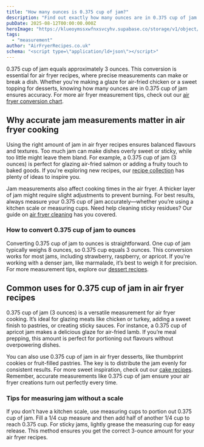 ```yaml
---
title: "How many ounces is 0.375 cup of jam?"
description: "Find out exactly how many ounces are in 0.375 cup of jam with this simple UK conversion guide—perfect for air fryer recipes!"
pubDate: 2025-08-12T00:00:00.000Z
heroImage: "https://klueoymssxwfnxsvcyhv.supabase.co/storage/v1/object/public/md/how-many-ounces-is-0-375-cup-of-jam-c4c3cc5b.webp"
tags:
  - "measurement"
author: "AirFryerRecipes.co.uk"
schema: "<script type=\"application/ld+json\"></script>"
---
```


<p>0.375 cup of jam equals approximately 3 ounces. This conversion is essential for air fryer recipes, where precise measurements can make or break a dish. Whether you're making a glaze for air-fried chicken or a sweet topping for desserts, knowing how many ounces are in 0.375 cup of jam ensures accuracy. For more air fryer measurement tips, check out our <a href=https://www.airfryerrecipe.co.uk/air-fryer-conversion-chart>air fryer conversion chart</a>.</p>  

<h2>Why accurate jam measurements matter in air fryer cooking</h2>  
<p>Using the right amount of jam in air fryer recipes ensures balanced flavours and textures. Too much jam can make dishes overly sweet or sticky, while too little might leave them bland. For example, a 0.375 cup of jam (3 ounces) is perfect for glazing air-fried salmon or adding a fruity touch to baked goods. If you're exploring new recipes, our <a href=https://www.airfryerrecipe.co.uk/recipes>recipe collection</a> has plenty of ideas to inspire you.</p>  

<p>Jam measurements also affect cooking times in the air fryer. A thicker layer of jam might require slight adjustments to prevent burning. For best results, always measure your 0.375 cup of jam accurately—whether you’re using a kitchen scale or measuring cups. Need help cleaning sticky residues? Our guide on <a href=https://www.airfryerrecipe.co.uk/air-fryer-cleaner>air fryer cleaning</a> has you covered.</p>  

<h3>How to convert 0.375 cup of jam to ounces</h3>  
<p>Converting 0.375 cup of jam to ounces is straightforward. One cup of jam typically weighs 8 ounces, so 0.375 cup equals 3 ounces. This conversion works for most jams, including strawberry, raspberry, or apricot. If you're working with a denser jam, like marmalade, it’s best to weigh it for precision. For more measurement tips, explore our <a href=https://www.airfryerrecipe.co.uk/recipe-category/dessert>dessert recipes</a>.</p>  

<h2>Common uses for 0.375 cup of jam in air fryer recipes</h2>  
<p>0.375 cup of jam (3 ounces) is a versatile measurement for air fryer cooking. It’s ideal for glazing meats like chicken or turkey, adding a sweet finish to pastries, or creating sticky sauces. For instance, a 0.375 cup of apricot jam makes a delicious glaze for air-fried lamb. If you’re meal prepping, this amount is perfect for portioning out flavours without overpowering dishes.</p>  

<p>You can also use 0.375 cup of jam in air fryer desserts, like thumbprint cookies or fruit-filled pastries. The key is to distribute the jam evenly for consistent results. For more sweet inspiration, check out our <a href=https://www.airfryerrecipe.co.uk/recipe-category/cakes>cake recipes</a>. Remember, accurate measurements like 0.375 cup of jam ensure your air fryer creations turn out perfectly every time.</p>  

<h3>Tips for measuring jam without a scale</h3>  
<p>If you don’t have a kitchen scale, use measuring cups to portion out 0.375 cup of jam. Fill a 1/4 cup measure and then add half of another 1/4 cup to reach 0.375 cup. For sticky jams, lightly grease the measuring cup for easy release. This method ensures you get the correct 3-ounce amount for your air fryer recipes.</p>